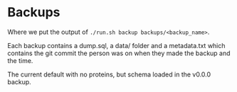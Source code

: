 # Backups

Where we put the output of `./run.sh backup backups/<backup_name>`.

Each backup contains a dump.sql, a data/ folder and a metadata.txt which contains the git commit the person was on when they made the backup and the time.

The current default with no proteins, but schema loaded in the v0.0.0 backup.